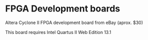 # FPGA Development boards

Altera Cyclone II FPGA development board from eBay (aprox. $30)

This board requires Intel Quartus II Web Edition 13.1
